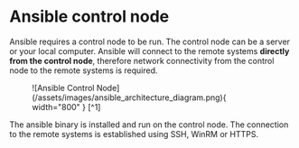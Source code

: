 # Ansible control node
Ansible requires a control node to be run.
The control node can be a server or your local computer.
Ansible will connect to the remote systems **directly from the control node**, therefore network connectivity from the control node to the remote systems is required.

<figure markdown>
  ![Ansible Control Node](/assets/images/ansible_architecture_diagram.png){ width="800" }
  [^1]
</figure>

The ansible binary is installed and run on the control node.
The connection to the remote systems is established using SSH, WinRM or HTTPS.

[^1]: <a href="https://www.kreyman.de/index.php/others/linux-kubernetes/213-ansible-verwendungsszenarien" title="process icons">Ansible Verwendungsszenarien</a>